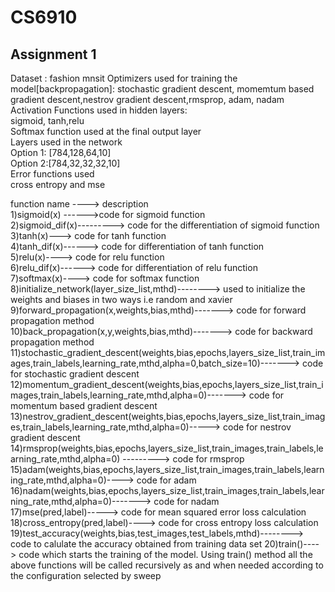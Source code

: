 # CS6910

## Assignment 1
Dataset : fashion mnsit
Optimizers used for training the model[backpropagation]:
    stochastic gradient descent, momemtum based gradient descent,nestrov gradient descent,rmsprop, adam, nadam
Activation Functions used in hidden layers:  
    sigmoid, tanh,relu  
 Softmax function used at the final output layer  
 Layers used in the network   
    Option 1: [784,128,64,10]  
    Option 2:[784,32,32,32,10]  
 Error functions used  
    cross entropy and mse  
      
    
 function name ----> description  
      1)sigmoid(x) ------>code for sigmoid function    
      2)sigmoid_dif(x)---------> code for the differentiation of sigmoid function    
      3)tanh(x)---> code for tanh function  
      4)tanh_dif(x)------> code for differentiation of tanh function  
      5)relu(x)----> code for relu function    
      6)relu_dif(x)------> code for differentiation of relu function    
      7)softmax(x)----> code  for softmax function    
      8)initialize_network(layer_size_list,mthd)--------> used to initialize the weights and biases in two ways i.e random and xavier    
      9)forward_propagation(x,weights,bias,mthd)-------> code for forward propagation method    
      10)back_propagation(x,y,weights,bias,mthd)-------> code for backward propagation method    
      11)stochastic_gradient_descent(weights,bias,epochs,layers_size_list,train_images,train_labels,learning_rate,mthd,alpha=0,batch_size=10)-------> code for stochastic    gradient   descent    
      12)momentum_gradient_descent(weights,bias,epochs,layers_size_list,train_images,train_labels,learning_rate,mthd,alpha=0)-------> code for momentum based gradient descent    
      13)nestrov_gradient_descent(weights,bias,epochs,layers_size_list,train_images,train_labels,learning_rate,mthd,alpha=0)-----> code for nestrov gradient descent    
      14)rmsprop(weights,bias,epochs,layers_size_list,train_images,train_labels,learning_rate,mthd,alpha=0) ---------> code for rmsprop    
      15)adam(weights,bias,epochs,layers_size_list,train_images,train_labels,learning_rate,mthd,alpha=0)----> code for adam    
      16)nadam(weights,bias,epochs,layers_size_list,train_images,train_labels,learning_rate,mthd,alpha=0)-------> code for nadam    
      17)mse(pred,label)-----> code for mean squared error loss calculation
      18)cross_entropy(pred,label)----> code for cross entropy loss calculation
      19)test_accuracy(weights,bias,test_images,test_labels,mthd)--------> code to calulate the accuracy obtained from training data set
      20)train()----> code which starts the training of the model. Using train() method all the above functions will be called recursively as and when needed according to the 
                      configuration selected by sweep
             
 

   

